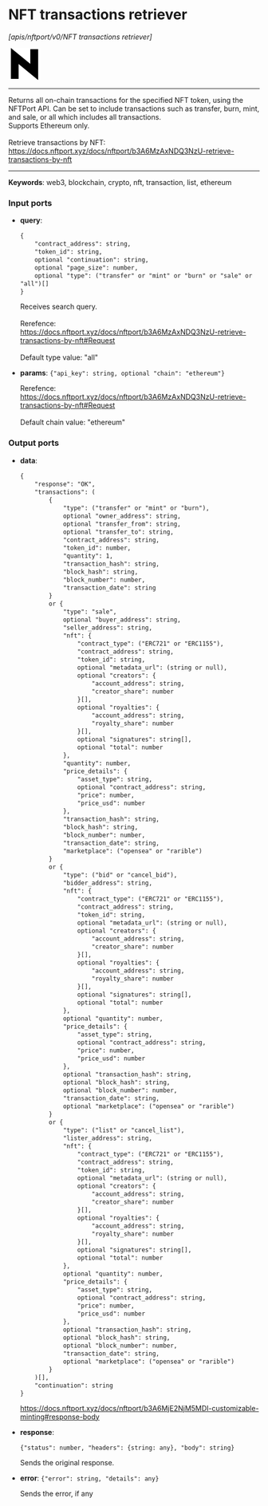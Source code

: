 # NFT transactions retriever

_[apis/nftport/v0/NFT transactions retriever]_

![icon](</assets/icons/352b98b2-6df6-4a21-93e1-a31cf5b9311d.png>)

---

Returns all on-chain transactions for the specified NFT token, using the NFTPort API. Can be set to include transactions such as transfer, burn, mint, and sale, or all which includes all transactions. <br>
Supports Ethereum only.<br>
<br>
Retrieve transactions by NFT:<br>
https://docs.nftport.xyz/docs/nftport/b3A6MzAxNDQ3NzU-retrieve-transactions-by-nft<br>

---

__Keywords__: web3, blockchain, crypto, nft, transaction, list, ethereum

### Input ports

* __query__: 
    ```
    {
        "contract_address": string,
        "token_id": string,
        optional "continuation": string,
        optional "page_size": number,
        optional "type": ("transfer" or "mint" or "burn" or "sale" or "all")[]
    }
    ```

    Receives search query.<br>
    <br>
    Rerefence:<br>
    https://docs.nftport.xyz/docs/nftport/b3A6MzAxNDQ3NzU-retrieve-transactions-by-nft#Request<br>
    <br>
    Default type value: "all"<br>


* __params__: ` {"api_key": string, optional "chain": "ethereum"} `

    Rerefence:<br>
    https://docs.nftport.xyz/docs/nftport/b3A6MzAxNDQ3NzU-retrieve-transactions-by-nft#Request<br>
    <br>
    Default chain value: "ethereum"<br>

### Output ports

* __data__: 
    ```
    {
        "response": "OK",
        "transactions": (
            {
                "type": ("transfer" or "mint" or "burn"),
                optional "owner_address": string,
                optional "transfer_from": string,
                optional "transfer_to": string,
                "contract_address": string,
                "token_id": number,
                "quantity": 1,
                "transaction_hash": string,
                "block_hash": string,
                "block_number": number,
                "transaction_date": string
            }
            or {
                "type": "sale",
                optional "buyer_address": string,
                "seller_address": string,
                "nft": {
                    "contract_type": ("ERC721" or "ERC1155"),
                    "contract_address": string,
                    "token_id": string,
                    optional "metadata_url": (string or null),
                    optional "creators": {
                        "account_address": string,
                        "creator_share": number
                    }[],
                    optional "royalties": {
                        "account_address": string,
                        "royalty_share": number
                    }[],
                    optional "signatures": string[],
                    optional "total": number
                },
                "quantity": number,
                "price_details": {
                    "asset_type": string,
                    optional "contract_address": string,
                    "price": number,
                    "price_usd": number
                },
                "transaction_hash": string,
                "block_hash": string,
                "block_number": number,
                "transaction_date": string,
                "marketplace": ("opensea" or "rarible")
            }
            or {
                "type": ("bid" or "cancel_bid"),
                "bidder_address": string,
                "nft": {
                    "contract_type": ("ERC721" or "ERC1155"),
                    "contract_address": string,
                    "token_id": string,
                    optional "metadata_url": (string or null),
                    optional "creators": {
                        "account_address": string,
                        "creator_share": number
                    }[],
                    optional "royalties": {
                        "account_address": string,
                        "royalty_share": number
                    }[],
                    optional "signatures": string[],
                    optional "total": number
                },
                optional "quantity": number,
                "price_details": {
                    "asset_type": string,
                    optional "contract_address": string,
                    "price": number,
                    "price_usd": number
                },
                optional "transaction_hash": string,
                optional "block_hash": string,
                optional "block_number": number,
                "transaction_date": string,
                optional "marketplace": ("opensea" or "rarible")
            }
            or {
                "type": ("list" or "cancel_list"),
                "lister_address": string,
                "nft": {
                    "contract_type": ("ERC721" or "ERC1155"),
                    "contract_address": string,
                    "token_id": string,
                    optional "metadata_url": (string or null),
                    optional "creators": {
                        "account_address": string,
                        "creator_share": number
                    }[],
                    optional "royalties": {
                        "account_address": string,
                        "royalty_share": number
                    }[],
                    optional "signatures": string[],
                    optional "total": number
                },
                optional "quantity": number,
                "price_details": {
                    "asset_type": string,
                    optional "contract_address": string,
                    "price": number,
                    "price_usd": number
                },
                optional "transaction_hash": string,
                optional "block_hash": string,
                optional "block_number": number,
                "transaction_date": string,
                optional "marketplace": ("opensea" or "rarible")
            }
        )[],
        "continuation": string
    }
    ```

    https://docs.nftport.xyz/docs/nftport/b3A6MjE2NjM5MDI-customizable-minting#response-body<br>


* __response__: 
    ```
    {"status": number, "headers": {string: any}, "body": string}
    ```

    Sends the original response.<br>


* __error__: ` {"error": string, "details": any} `

    Sends the error, if any<br>

